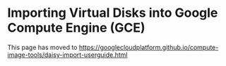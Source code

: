# Importing Virtual Disks into Google Compute Engine (GCE)

This page has moved to
https://googlecloudplatform.github.io/compute-image-tools/daisy-import-userguide.html
